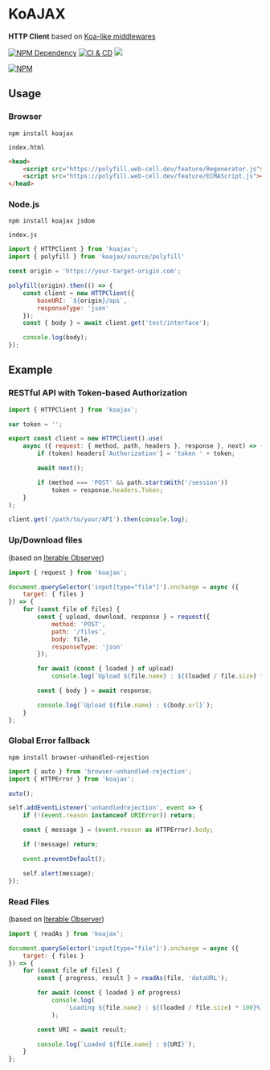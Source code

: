 # KoAJAX

**HTTP Client** based on [Koa-like middlewares][1]

[![NPM Dependency](https://img.shields.io/librariesio/github/EasyWebApp/KoAJAX.svg)][2]
[![CI & CD](https://github.com/EasyWebApp/KoAJAX/actions/workflows/main.yml/badge.svg)][3]
[![](https://data.jsdelivr.com/v1/package/npm/koajax/badge?style=rounded)][4]

[![NPM](https://nodei.co/npm/koajax.png?downloads=true&downloadRank=true&stars=true)][5]

## Usage

### Browser

```Shell
npm install koajax
```

`index.html`

```html
<head>
    <script src="https://polyfill.web-cell.dev/feature/Regenerator.js"></script>
    <script src="https://polyfill.web-cell.dev/feature/ECMAScript.js"></script>
</head>
```

### Node.js

```shell
npm install koajax jsdom
```

`index.js`

```javascript
import { HTTPClient } from 'koajax';
import { polyfill } from 'koajax/source/polyfill'

const origin = 'https://your-target-origin.com';

polyfill(origin).then(() => {
    const client = new HTTPClient({
        baseURI: `${origin}/api`,
        responseType: 'json'
    });
    const { body } = await client.get('test/interface');

    console.log(body);
});
```

## Example

### RESTful API with Token-based Authorization

```javascript
import { HTTPClient } from 'koajax';

var token = '';

export const client = new HTTPClient().use(
    async ({ request: { method, path, headers }, response }, next) => {
        if (token) headers['Authorization'] = 'token ' + token;

        await next();

        if (method === 'POST' && path.startsWith('/session'))
            token = response.headers.Token;
    }
);

client.get('/path/to/your/API').then(console.log);
```

### Up/Download files

(based on [Iterable Observer][6])

```javascript
import { request } from 'koajax';

document.querySelector('input[type="file"]').onchange = async ({
    target: { files }
}) => {
    for (const file of files) {
        const { upload, download, response } = request({
            method: 'POST',
            path: '/files',
            body: file,
            responseType: 'json'
        });

        for await (const { loaded } of upload)
            console.log(`Upload ${file.name} : ${(loaded / file.size) * 100}%`);

        const { body } = await response;

        console.log(`Upload ${file.name} : ${body.url}`);
    }
};
```

### Global Error fallback

```shell
npm install browser-unhandled-rejection
```

```javascript
import { auto } from 'browser-unhandled-rejection';
import { HTTPError } from 'koajax';

auto();

self.addEventListener('unhandledrejection', event => {
    if (!(event.reason instanceof URIError)) return;

    const { message } = (event.reason as HTTPError).body;

    if (!message) return;

    event.preventDefault();

    self.alert(message);
});
```

### Read Files

(based on [Iterable Observer][6])

```javascript
import { readAs } from 'koajax';

document.querySelector('input[type="file"]').onchange = async ({
    target: { files }
}) => {
    for (const file of files) {
        const { progress, result } = readAs(file, 'dataURL');

        for await (const { loaded } of progress)
            console.log(
                `Loading ${file.name} : ${(loaded / file.size) * 100}%`
            );

        const URI = await result;

        console.log(`Loaded ${file.name} : ${URI}`);
    }
};
```

[1]: https://github.com/koajs/koa#middleware
[2]: https://libraries.io/npm/koajax
[3]: https://github.com/EasyWebApp/KoAJAX/actions/workflows/main.yml
[4]: https://www.jsdelivr.com/package/npm/koajax
[5]: https://nodei.co/npm/koajax/
[6]: https://web-cell.dev/iterable-observer/
